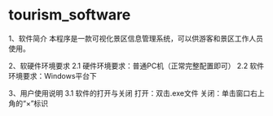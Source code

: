 # tourism_software
1、软件简介
   本程序是一款可视化景区信息管理系统，可以供游客和景区工作人员使用。

2、软硬件环境要求
2.1 硬件环境要求：普通PC机（正常完整配置即可）
2.2 软件环境要求：Windows平台下

3、用户使用说明
3.1 软件的打开与关闭
    打开：双击.exe文件
    关闭：单击窗口右上角的“×”标识
